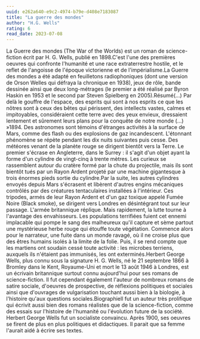 ```yaml
---
uuid: e262a640-e9c2-4974-b79e-d408e7183087
title: "La guerre des mondes"
author: "H.G. Wells"
rating: 6
read_date: 2023-07-08
---
```


La Guerre des mondes (The War of the Worlds) est un roman de science-fiction écrit par H. G. Wells, publié en 1898.C'est l'une des premières oeuvres qui confronte l'humanité et une race extraterrestre hostile, et le reflet de l'angoisse de l'époque victorienne et de l'impérialisme.La Guerre des mondes a été adapté en feuilletons radiophoniques (dont une version de Orson Welles qui défraya la chronique en 1938), jeux de rôle, bande dessinée ainsi que deux long-métrages (le premier a été réalisé par Byron Haskin en 1953 et le second par Steven Spielberg en 2005).Résumé(...) Par delà le gouffre de l'espace, des esprits qui sont à nos esprits ce que les nôtres sont à ceux des bêtes qui périssent, des intellects vastes, calmes et impitoyables, considéraient cette terre avec des yeux envieux, dressaient lentement et sûrement leurs plans pour la conquête de notre monde (...) »1894. Des astronomes sont témoins d'étranges activités à la surface de Mars, comme des flash ou des explosions de gaz incandescent. L'étonnant phénomène se répète pendant les dix nuits suivantes puis cesse. Des météores venant de la planète rouge se dirigent bientôt vers la Terre. Le premier s'écrase en Angleterre, dans le Surrey : il s'agit d'un objet ayant la forme d'un cylindre de vingt-cinq à trente mètres. Les curieux se rassemblent autour du cratère formé par la chute du projectile, mais ils sont bientôt tués par un Rayon Ardent projeté par une machine gigantesque à trois énormes pieds sortie du cylindre.Par la suite, les autres cylindres envoyés depuis Mars s'écrasent et libèrent d'autres engins mécaniques contrôlés par des créatures tentaculaires installées à l'intérieur. Ces tripodes, armés de leur Rayon Ardent et d'un gaz toxique appelé Fumée Noire (Black smoke), se dirigent vers Londres en désintégrant tout sur leur passage. L'armée britannique réplique. Mais rapidement, la lutte tourne à l'avantage des envahisseurs. Les populations terrifiées fuient cet ennemi implacable qui pompe le sang des malheureux qu'il capture et sème partout une mystérieuse herbe rouge qui étouffe toute végétation. Commence alors pour le narrateur, une fuite dans un monde ravagé, où il ne croise plus que des êtres humains isolés à la limite de la folie. Puis, il se rend compte que les martiens ont soudain cessé toute activité : les microbes terriens, auxquels ils n'étaient pas immunisés, les ont exterminés.Herbert George Wells, plus connu sous la signature H. G. Wells, né le 21 septembre 1866 à Bromley dans le Kent, Royaume-Uni et mort le 13 août 1946 à Londres, est un écrivain britannique surtout connu aujourd'hui pour ses romans de science-fiction. Il fut cependant également l'auteur de nombreux romans de satire sociale, d'oeuvres de prospective, de réflexions politiques et sociales ainsi que d'ouvrages de vulgarisation touchant aussi bien à la biologie, à l'histoire qu'aux questions sociales.BiographieIl fut un auteur très prolifique qui écrivit aussi bien des romans réalistes que de la science-fiction, comme des essais sur l'histoire de l'humanité ou l'évolution future de la société. Herbert George Wells fut un socialiste convaincu. Après 1900, ses oeuvres se firent de plus en plus politiques et didactiques. Il parait que sa femme l'aurait aidé à écrire ses textes.